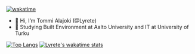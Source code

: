 [![wakatime](https://wakatime.com/badge/user/56a728a6-b4dd-4b2a-80e4-20a5ff220fb0.svg)](https://wakatime.com/@56a728a6-b4dd-4b2a-80e4-20a5ff220fb0)

- 👋 Hi, I’m Tommi Alajoki (@Lyrete)
- 🏫 Studying Built Environment at Aalto University and IT at University of Turku

[![Top Langs](https://github-readme-stats.vercel.app/api/top-langs/?username=lyrete&layout=compact&theme=dark)](https://github.com/anuraghazra/github-readme-stats)
[![Lyrete's wakatime stats](https://github-readme-stats.vercel.app/api/wakatime?username=lyrete&theme=dark)](https://github.com/anuraghazra/github-readme-stats)

<!---
Lyrete/Lyrete is a ✨ special ✨ repository because its `README.md` (this file) appears on your GitHub profile.
You can click the Preview link to take a look at your changes.
--->
